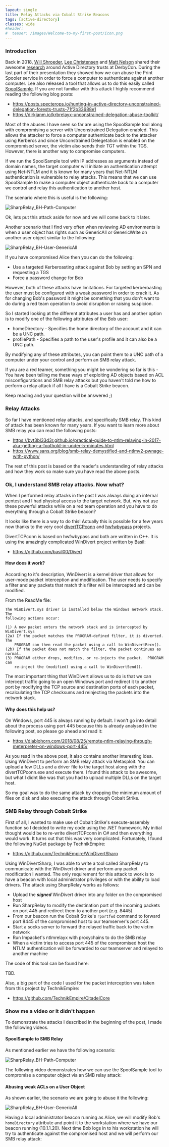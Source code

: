 ```yaml
---
layout: single
title: Relay Attacks via Cobalt Strike Beacons
tags: [active-directory]
classes: wide
#header:
#  teaser: /images/Welcome-to-my-first-post/icon.png
---
```


### Introduction

Back in 2018, [Will Shroeder](https://twitter.com/harmj0y), [Lee Christensen](https://twitter.com/tifkin_) and [Matt Nelson](https://twitter.com/enigma0x3) shared their awesome [research](https://www.slideshare.net/harmj0y/derbycon-the-unintended-risks-of-trusting-active-directory) around Active Directory trusts at DerbyCon. During the last part of their presentation they showed how we can abuse the Print Spooler service in order to force a computer to authenticate against another computer. Lee also released a tool that allows us to do this easily called [SpoolSample](https://github.com/leechristensen/SpoolSample). If you are not familiar with this attack I highly recommend reading the following blog posts:

* https://posts.specterops.io/hunting-in-active-directory-unconstrained-delegation-forests-trusts-71f2b33688e1
* https://dirkjanm.io/krbrelayx-unconstrained-delegation-abuse-toolkit/

Most of the abuses I have seen so far are using the SpoolSample tool along with compromising a server with Unconstrained Delegation enabled. This allows the attacker to force a computer authenticate back to the attacker using Kerberos and since Unconstrained Delegetation is enabled on the compromised server, the victim also sends their TGT within the TGS. However, there is another way to compromise computers. 

If we run the SpoolSample tool with IP addresses as arguments instead of domain names, the target computer will initiate an authentication attempt using Net-NTLM and it is known for many years that Net-NTLM authentication is vulnerable to relay attacks. This means that we can use SpoolSample to make a computer object authenticate back to a computer we control and relay this authentication to another host.

The scenario where this is useful is the following:

![SharpRelay_BH-Path-Computer](/assets/images/2020-02-01-Relay-attacks-via-cobalt-strike-beacons/SharpRelay_BH-Path-Computer.png)

Ok, lets put this attack aside for now and we will come back to it later.

Another scenario that I find very often when reviewing AD environments is when a user object has rights such as GenericAll or GenericWrite on another user object similar to the following:

![SharpRelay_BH-User-GenericAll](/assets/images/2020-02-01-Relay-attacks-via-cobalt-strike-beacons/SharpRelay_BH-User-GenericAll.png)

If you have compromised Alice then you can do the following:

* Use a targeted Kerberoasting attack against Bob by setting an SPN and requesting a TGS
* Force a password change for Bob

However, both of these attacks have limitations. For targeted kerberoasting the user must be configured with a weak password in order to crack it. As for changing Bob's password it might be something that you don't want to do during a red team operation to avoid disruption or raising suspicion.

So I started looking at the different attributes a user has and another option is to modify one of the following attributes of the Bob user:

* homeDirectory - Specifies the home directory of the account and it can be a UNC path.
* profilePath - Specifies a path to the user's profile and it can also be a UNC path.

By modifying any of these attributes, you can point them to a UNC path of a computer under your control and perform an SMB relay attack.

If you are a red teamer, something you might be wondering so far is this - You have been telling me these ways of exploiting AD objects based on ACL misconfigurations and SMB relay attacks but you haven't told me how to perform a relay attack if all I have is a Cobalt Strike beacon.

Keep reading and your question will be answered ;)

### Relay Attacks

So far I have mentioned relay attacks, and specifically SMB relay. This kind of attack has been known for many years. If you want to learn more about SMB relay you can read the following posts:

* https://byt3bl33d3r.github.io/practical-guide-to-ntlm-relaying-in-2017-aka-getting-a-foothold-in-under-5-minutes.html
* https://www.sans.org/blog/smb-relay-demystified-and-ntlmv2-pwnage-with-python/

The rest of this post is based on the reader's understanding of relay attacks and how they work so make sure you have read the above posts.

### Ok, I understand SMB relay attacks. Now what?

When I performed relay attacks in the past I was always doing an internal pentest and I had physical access to the target network. But, why not use these powerful attacks while on a red team operation and you have to do everything through a Cobalt Strike beacon?

It looks like there is a way to do this! Actually this is possible for a few years now thanks to the very cool [divertTCPconn](https://github.com/Arno0x/DivertTCPconn) and [hwfwbypass](https://github.com/MRGEffitas/hwfwbypass) projects.

DivertTCPconn is based on hwfwbypass and both are written in C++. It is using the amazingly complicated WinDivert project written by Basil:

* https://github.com/basil00/Divert

#### How does it work?

According to it's description, WinDivert is a kernel driver that allows for user-mode packet interception and modification. The user needs to specify a filter and any packets that match this filter will be intercepted and can be modified. 

From the ReadMe file:

```
The WinDivert.sys driver is installed below the Windows network stack.  The
following actions occur:

(1) A new packet enters the network stack and is intercepted by WinDivert.sys
(2a) If the packet matches the PROGRAM-defined filter, it is diverted.  The
    PROGRAM can then read the packet using a call to WinDivertRecv().
(2b) If the packet does not match the filter, the packet continues as normal.
(3) PROGRAM either drops, modifies, or re-injects the packet.  PROGRAM can
    re-inject the (modified) using a call to WinDivertSend().
```

The most important thing that WinDivert allows us to do is that we can intercept traffic going to an open Windows port and redirect it to another port by modifying the TCP source and destination ports of each packet, recalculating the TCP checksums and reinjecting the packets into the network stack.

#### Why does this help us?

On Windows, port 445 is always running by default. I won't go into detail about the process using port 445 because this is already analysed in the following post, so please go ahead and read it:

* https://diablohorn.com/2018/08/25/remote-ntlm-relaying-through-meterpreter-on-windows-port-445/

As you read in the above post, it also contains another interesting idea. Using WinDivert to perform an SMB relay attack via Metasploit. You can upload a few DLLs and a driver file to the target host along with the divertTCPconn.exe and execute them. I found this attack to be awesome, but what I didnt like was that you had to upload multiple DLLs on the target host. 

So my goal was to do the same attack by dropping the minimum amount of files on disk and also executing the attack through Cobalt Strike.

### SMB Relay through Cobalt Strike

First of all, I wanted to make use of Cobalt Strike's execute-assembly function so I decided to write my code using the .NET framework. My initial thought would be to re-write divertTCPconn in C# and then everything would work. It turns out that this was very complicated. Fortunately, I found the following NuGet package by TechnikEmpire:

* https://github.com/TechnikEmpire/WinDivertSharp

Using WinDivertSharp, I was able to write a tool called SharpRelay to communicate with the WinDivert driver and perform any packet modification I wanted. The only requirement for this attack to work is to have a beacon with local administrator privileges or with the ability to load drivers. The attack using SharpRelay works as follows:

* Upload the _**signed**_ WinDivert driver into any folder on the compromised host
* Run SharpRelay to modify the destination port of the incoming packets on port 445 and redirect them to another port (e.g. 8445)
* From our beacon run the Cobalt Strike's `rportfwd` command to forward port 8445 of the compromised host to our teamserver's port 445.
* Start a socks server to forward the relayed traffic back to the victim network
* Run Impacket's ntlmrelayx with proxychains to do the SMB relay
* When a victim tries to access port 445 of the compromised host the NTLM authentication will be forwarded to our teamserver and relayed to another machine

The code of this tool can be found here:

TBD.

Also, a big part of the code I used for the packet interception was taken from this project by TechnikEmpire:

* https://github.com/TechnikEmpire/CitadelCore

### Show me a video or it didn't happen

To demonstrate the attacks I described in the beginning of the post, I made the following videos.

#### SpoolSample to SMB Relay

As mentioned earlier we have the following scenario:

![SharpRelay_BH-Path-Computer](/assets/images/2020-02-01-Relay-attacks-via-cobalt-strike-beacons/SharpRelay_BH-Path-Computer.png)

The following video demonstrates how we can use the SpoolSample tool to compromise a computer object via an SMB relay attack:

 

#### Abusing weak ACLs on a User Object

As shown earlier, the scenario we are going to abuse it the following:

![SharpRelay_BH-User-GenericAll](/assets/images/2020-02-01-Relay-attacks-via-cobalt-strike-beacons/SharpRelay_BH-User-GenericAll.png)

Having a local administrator beacon running as Alice, we will modify Bob's `homeDirectory` attribute and point it to the workstation where we have our beacon running (10.1.1.20). Next time Bob logs in to his workstation he will try to authenticate against the compromised host and we will perform our SMB relay attack:

